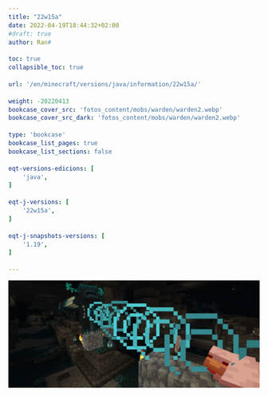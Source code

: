 ```yaml
---
title: "22w15a"
date: 2022-04-19T18:44:32+02:00
#draft: true
author: Ran#

toc: true
collapsible_toc: true

url: '/en/minecraft/versions/java/information/22w15a/'

weight: -20220413
bookcase_cover_src: 'fotos_content/mobs/warden/warden2.webp'
bookcase_cover_src_dark: 'fotos_content/mobs/warden/warden2.webp'

type: 'bookcase'
bookcase_list_pages: true
bookcase_list_sections: false

eqt-versions-edicions: [
    'java',
]

eqt-j-versions: [
    '22w15a',
]

eqt-j-snapshots-versions: [
    '1.19',
]

---
```

<img title="22w15a" alt="22w15a" src="/fotos_content/mobs/warden/warden2.webp">
